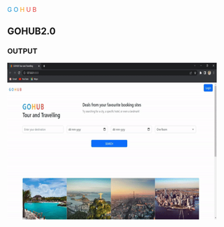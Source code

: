 <div class="navbar-header">
                <a class="navbar-brand">
                    <span style="color:rgb(19, 145, 210);" class="h5">G</span>
                    <span style="color:rgb(19, 145, 210);" class="h5">O</span>
                    <span style="color:rgb(252, 158, 21);" class="h5">H</span>
                    <span style="color:rgb(227, 64, 61);" class="h5">U</span>
                    <span style="color:rgb(227, 64, 61);" class="h5">B</span>
                </a>
</div>

## GOHUB2.0

### OUTPUT

<img src = https://github.com/Aaris-Kazi/GOHUB2.0/blob/main/gohub.gif height=360 width=480>


